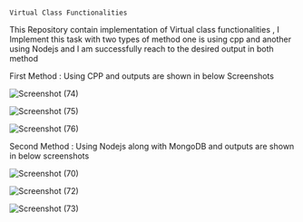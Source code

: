                                                                         Virtual Class Functionalities
This Repository contain implementation of Virtual class functionalities , I Implement this task with two types of method one is using cpp and another using Nodejs and I am successfully reach to the desired output in both method

First Method : Using CPP and outputs are shown in below Screenshots

![Screenshot (74)](https://github.com/adarsh1928/Virtual_Class_EI/assets/83106179/37b69d91-a759-42c6-bb81-d55e36e58355)

![Screenshot (75)](https://github.com/adarsh1928/Virtual_Class_EI/assets/83106179/bb79ddfe-2021-4bb0-8eb6-864ff177b5fb)

![Screenshot (76)](https://github.com/adarsh1928/Virtual_Class_EI/assets/83106179/916d67d4-1a98-4314-b1b6-c1665af401df)

Second Method : Using Nodejs along with MongoDB and outputs are shown in below screenshots

![Screenshot (70)](https://github.com/adarsh1928/Virtual_Class_EI/assets/83106179/7df387cf-45ed-4bf7-bb44-f1a794d9a365)

![Screenshot (72)](https://github.com/adarsh1928/Virtual_Class_EI/assets/83106179/84ea6d39-893e-4075-bb34-87270f4c9313)

![Screenshot (73)](https://github.com/adarsh1928/Virtual_Class_EI/assets/83106179/45a07503-a0a3-47c4-a693-309ad5af4807)
